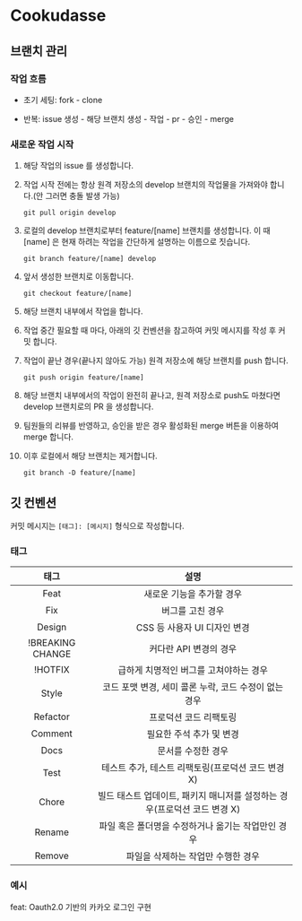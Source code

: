 # Cookudasse

## 브랜치 관리

### 작업 흐름

- 초기 세팅: fork - clone

- 반복: issue 생성 - 해당 브랜치 생성 - 작업 - pr - 승인 - merge

### 새로운 작업 시작

1. 해당 작업의 issue 를 생성합니다.

1. 작업 시작 전에는 항상 원격 저장소의 develop 브랜치의 작업물을 가져와야 합니다.(안 그러면 충돌 발생 가능)

    ```
    git pull origin develop
    ```

2. 로컬의 develop 브랜치로부터 feature/[name] 브랜치를 생성합니다. 이 때 [name] 은 현재 하려는 작업을 간단하게 설명하는 이름으로 짓습니다.

    ```
    git branch feature/[name] develop
    ```

3. 앞서 생성한 브랜치로 이동합니다.

    ```
    git checkout feature/[name]
    ```

4. 해당 브랜치 내부에서 작업을 합니다.

5. 작업 중간 필요할 때 마다, 아래의 깃 컨벤션을 참고하여 커밋 메시지를 작성 후 커밋 합니다.

6. 작업이 끝난 경우(끝나지 않아도 가능) 원격 저장소에 해당 브랜치를 push 합니다.

    ```
    git push origin feature/[name]
    ```

7. 해당 브랜치 내부에서의 작업이 완전히 끝나고, 원격 저장소로 push도 마쳤다면 develop 브랜치로의 PR 을 생성합니다.

8. 팀원들의 리뷰를 반영하고, 승인을 받은 경우 활성화된 merge 버튼을 이용하여 merge 합니다.

9. 이후 로컬에서 해당 브랜치는 제거합니다.

    ```
    git branch -D feature/[name]
    ```


## 깃 컨벤션

커밋 메시지는 `[태그]: [메시지]` 형식으로 작성합니다.

### 태그

| 태그 | 설명 |
|:---:|:---:|
| Feat | 새로운 기능을 추가할 경우 |
| Fix | 버그를 고친 경우 |
| Design | CSS 등 사용자 UI 디자인 변경 |
| !BREAKING CHANGE | 커다란 API 변경의 경우 |
| !HOTFIX | 급하게 치명적인 버그를 고쳐야하는 경우 |
| Style | 코드 포맷 변경, 세미 콜론 누락, 코드 수정이 없는 경우 |
| Refactor | 프로덕션 코드 리팩토링 |
| Comment | 필요한 주석 추가 및 변경 |
| Docs | 문서를 수정한 경우 |
| Test | 테스트 추가, 테스트 리팩토링(프로덕션 코드 변경 X) |
| Chore | 빌드 태스트 업데이트, 패키지 매니저를 설정하는 경우(프로덕션 코드 변경 X) |
| Rename | 파일 혹은 폴더명을 수정하거나 옮기는 작업만인 경우 |
| Remove | 파일을 삭제하는 작업만 수행한 경우 |

### 예시

feat: Oauth2.0 기반의 카카오 로그인 구현
